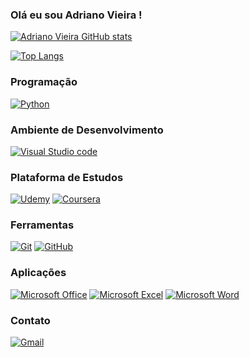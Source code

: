 ### Olá eu sou Adriano Vieira !

[![Adriano Vieira GitHub stats](https://github-readme-stats.vercel.app/api?username=AdrianoVN&show_icons=true&theme=tokyonight)]()

[![Top Langs](https://github-readme-stats.vercel.app/api/top-langs/?username=AdrianoVN&hide_progress=compact)](https://github.com/AdrianoVN/github-readme-stats)

### Programação
[![Python](https://img.shields.io/badge/Python-3776AB?style=for-the-badge&logo=python&logoColor=white)](https://www.python.org/)

### Ambiente de Desenvolvimento
[![Visual Studio code](https://img.shields.io/badge/Visual_Studio-5C2D91?style=for-the-badge&logo=visual%20studio&logoColor=white)]()

### Plataforma de Estudos
[![Udemy](https://img.shields.io/badge/Udemy-EC5252?style=for-the-badge&logo=Udemy&logoColor=white)](https://www.udemy.com/)
[![Coursera](https://img.shields.io/badge/Coursera-0056D2?style=for-the-badge&logo=Coursera&logoColor=white)](https://www.coursera.org/)

### Ferramentas
[![Git](https://img.shields.io/badge/GIT-E44C30?style=for-the-badge&logo=git&logoColor=white)]()
[![GitHub](https://img.shields.io/badge/GitHub-100000?style=for-the-badge&logo=github&logoColor=white)](https://github.com/)

### Aplicações
[![Microsoft Office](https://img.shields.io/badge/Microsoft_Office-D83B01?style=for-the-badge&logo=microsoft-office&logoColor=white)]()
[![Microsoft Excel](https://img.shields.io/badge/Microsoft_Excel-217346?style=for-the-badge&logo=microsoft-excel&logoColor=white)]()
[![Microsoft Word](https://img.shields.io/badge/Microsoft_Word-2B579A?style=for-the-badge&logo=microsoft-word&logoColor=white)]()

### Contato
[![Gmail](https://img.shields.io/badge/Gmail-D14836?style=for-the-badge&logo=gmail&logoColor=white)](mailto:adrianovieno@gmail.com)







<!--
**AdrianoVN/AdrianoVN** is a ✨ _special_ ✨ repository because its `README.md` (this file) appears on your GitHub profile.

Here are some ideas to get you started:

- 🔭 I’m currently working on ...
- 🌱 I’m currently learning ...
- 👯 I’m looking to collaborate on ...
- 🤔 I’m looking for help with ...
- 💬 Ask me about ...
- 📫 How to reach me: ...
- 😄 Pronouns: ...
- ⚡ Fun fact: ...
-->
